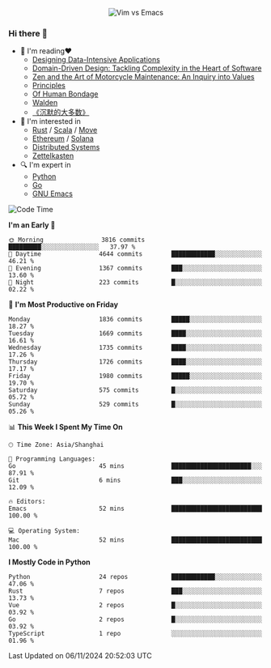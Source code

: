 <p align="center">
    <img src="https://gist.githubusercontent.com/coldnight/e696baffb094e71c96cb302118878eae/raw/40ea5053a6f66cc65f90f437e4173497da225958/banner.gif" alt="Vim vs Emacs" />
</p>

### Hi there 👋

- 📖 I'm reading❤️
    + [Designing Data-Intensive Applications](https://www.oreilly.com/library/view/designing-data-intensive-applications/9781491903063/)
    + [Domain-Driven Design: Tackling Complexity in the Heart of Software](https://www.dddcommunity.org/book/evans_2003/)
    + [Zen and the Art of Motorcycle Maintenance: An Inquiry into Values](https://en.wikipedia.org/wiki/Zen_and_the_Art_of_Motorcycle_Maintenance)
    + [Principles](https://www.principles.com/)
    + [Of Human Bondage](https://en.wikipedia.org/wiki/Of_Human_Bondage)
    + [Walden](https://en.wikipedia.org/wiki/Walden)
    + [《沉默的大多数》](https://en.wikipedia.org/wiki/Silent_majority)
- 🌱 I'm interested in
    + [Rust](https://www.rust-lang.org/) / [Scala](https://www.scala-lang.org/) / [Move](https://github.com/move-language/move/)
    + [Ethereum](https://ethereum.org/en/) / [Solana](https://solana.com/)
	+ [Distributed Systems](https://www.linuxzen.com/notes/topics/20200320174417_%E5%88%86%E5%B8%83%E5%BC%8F/)
	+ [Zettelkasten](https://www.linuxzen.com/notes/notes/20220120080920-slip_box/)
- 🔍 I'm expert in
    + [Python](https://www.python.org/)
    + [Go](https://go.dev/)
    + [GNU Emacs](https://www.gnu.org/software/emacs/)

<!--START_SECTION:waka-->
![Code Time](http://img.shields.io/badge/Code%20Time-3%2C159%20hrs%2050%20mins-blue)

**I'm an Early 🐤** 

```text
🌞 Morning                3816 commits        █████████░░░░░░░░░░░░░░░░   37.97 % 
🌆 Daytime                4644 commits        ████████████░░░░░░░░░░░░░   46.21 % 
🌃 Evening                1367 commits        ███░░░░░░░░░░░░░░░░░░░░░░   13.60 % 
🌙 Night                  223 commits         █░░░░░░░░░░░░░░░░░░░░░░░░   02.22 % 
```
📅 **I'm Most Productive on Friday** 

```text
Monday                   1836 commits        █████░░░░░░░░░░░░░░░░░░░░   18.27 % 
Tuesday                  1669 commits        ████░░░░░░░░░░░░░░░░░░░░░   16.61 % 
Wednesday                1735 commits        ████░░░░░░░░░░░░░░░░░░░░░   17.26 % 
Thursday                 1726 commits        ████░░░░░░░░░░░░░░░░░░░░░   17.17 % 
Friday                   1980 commits        █████░░░░░░░░░░░░░░░░░░░░   19.70 % 
Saturday                 575 commits         █░░░░░░░░░░░░░░░░░░░░░░░░   05.72 % 
Sunday                   529 commits         █░░░░░░░░░░░░░░░░░░░░░░░░   05.26 % 
```


📊 **This Week I Spent My Time On** 

```text
🕑︎ Time Zone: Asia/Shanghai

💬 Programming Languages: 
Go                       45 mins             ██████████████████████░░░   87.91 % 
Git                      6 mins              ███░░░░░░░░░░░░░░░░░░░░░░   12.09 % 

🔥 Editors: 
Emacs                    52 mins             █████████████████████████   100.00 % 

💻 Operating System: 
Mac                      52 mins             █████████████████████████   100.00 % 
```

**I Mostly Code in Python** 

```text
Python                   24 repos            ████████████░░░░░░░░░░░░░   47.06 % 
Rust                     7 repos             ███░░░░░░░░░░░░░░░░░░░░░░   13.73 % 
Vue                      2 repos             █░░░░░░░░░░░░░░░░░░░░░░░░   03.92 % 
Go                       2 repos             █░░░░░░░░░░░░░░░░░░░░░░░░   03.92 % 
TypeScript               1 repo              ░░░░░░░░░░░░░░░░░░░░░░░░░   01.96 % 
```




 Last Updated on 06/11/2024 20:52:03 UTC
<!--END_SECTION:waka-->
